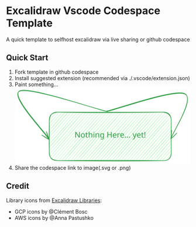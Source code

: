 # Excalidraw Vscode Codespace Template

A quick template to selfhost excalidraw via live sharing or github codespace

## Quick Start

1. Fork template in github codespace
2. Install suggested extension (recommended via ./.vscode/extension.json)
3. Paint something...  
    ![](canvas.excalidraw.svg)
4. Share the codespace link to image(.svg or .png)

## Credit

Library icons from [Excalidraw Libraries](https://libraries.excalidraw.com/):

- GCP icons by @Clément Bosc
- AWS icons by @Anna Pastushko
